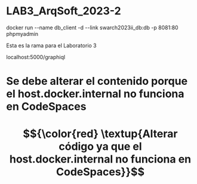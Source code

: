 # LAB3_ArqSoft_2023-2

docker run --name db_client -d --link swarch2023ii_db:db -p 8081:80 phpmyadmin

Esta es la rama para el Laboratorio 3

localhost:5000/graphiql

# Se debe alterar el contenido porque el host.docker.internal no funciona en CodeSpaces
# $${\color{red} \textup{Alterar código ya que el host.docker.internal no funciona en CodeSpaces}}$$	
